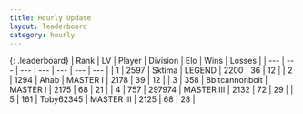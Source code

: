 ```yaml
---
title: Hourly Update
layout: leaderboard
category: hourly
---
```


{: .leaderboard}
| Rank | LV | Player | Division | Elo | Wins | Losses |
| --- | --- | --- | --- | --- | --- | --- |
| <span data-change="0">1</span> | 2597 | <span title="ID: 353063">Sktima</span> | LEGEND | <span data-change="0">2200</span> | <span data-change="0">36</span> | <span data-change="0">12</span> |
| <span data-change="0">2</span> | 1294 | <span title="ID: 402846">Ahab</span> | MASTER I | <span data-change="0">2178</span> | <span data-change="0">39</span> | <span data-change="0">12</span> |
| <span data-change="0">3</span> | 358 | <span title="ID: 28271">8bitcannonbolt</span> | MASTER I | <span data-change="0">2175</span> | <span data-change="0">68</span> | <span data-change="0">21</span> |
| <span data-change="0">4</span> | 757 | <span title="ID: 544038">297974</span> | MASTER III | <span data-change="0">2132</span> | <span data-change="0">72</span> | <span data-change="0">29</span> |
| <span data-change="0">5</span> | 161 | <span title="ID: 303390">Toby62345</span> | MASTER III | <span data-change="9">2125</span> | <span data-change="3">68</span> | <span data-change="2">28</span> |